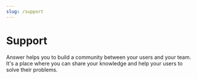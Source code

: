 ```yaml
---
slug: /support
---
```


# Support

Answer helps you to build a community between your users and your team.
It's a place where you can share your knowledge and help your users to solve their problems.
